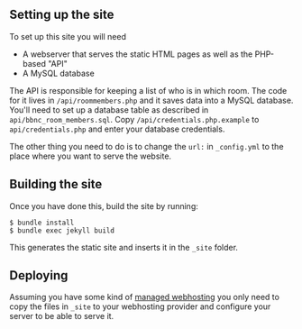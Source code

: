 ## Setting up the site

To set up this site you will need 

- A webserver that serves the static HTML pages as well as the PHP-based "API"
- A MySQL database

The API is responsible for keeping a list of who is in which room. The code for
it lives in `/api/roommembers.php` and it saves data into a MySQL database.
You'll need to set up a database table as described in
`api/bbnc_room_members.sql`. Copy `/api/credentials.php.example` to
`api/credentials.php` and enter your database credentials.

The other thing you need to do is to change the `url:` in `_config.yml` to the
place where you want to serve the website.

## Building the site

Once you have done this, build the site by running:

```
$ bundle install
$ bundle exec jekyll build
```

This generates the static site and inserts it in the `_site` folder.

## Deploying

Assuming you have some kind of [managed
webhosting](https://greenhost.net/products/hosting/) you only need to copy the
files in `_site` to your webhosting provider and configure your server to be
able to serve it.
